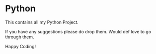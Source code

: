 # Python
This contains all my Python Project.

If you have any suggestions please do drop them. Would def love to go through them.

Happy Coding!
